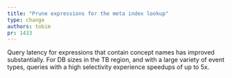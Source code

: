```yaml
---
title: "Prune expressions for the meta index lookup"
type: change
authors: tobim
pr: 1433
---
```


Query latency for expressions that contain concept names has improved
substantially. For DB sizes in the TB region, and with a large variety of event
types, queries with a high selectivity experience speedups of up to 5x.
